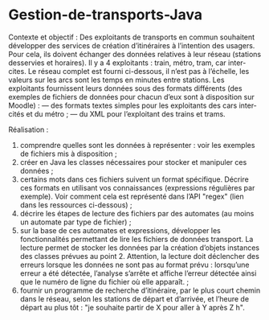 # Gestion-de-transports-Java

Contexte et objectif :
Des exploitants de transports en commun souhaitent développer des services de création d’itinéraires à
l’intention des usagers. Pour cela, ils doivent échanger des données relatives à leur réseau (stations desservies
et horaires). Il y a 4 exploitants : train, métro, tram, car inter-cites. Le réseau complet est fourni ci-dessous,
il n’est pas à l’échelle, les valeurs sur les arcs sont les temps en minutes entre stations.
Les exploitants fournissent leurs données sous des formats différents (des exemples de fichiers de données
pour chacun d’eux sont à disposition sur Moodle) :
— des formats textes simples pour les exploitants des cars inter-cités et du métro ;
— du XML pour l’exploitant des trains et trams.

Réalisation :
1. comprendre quelles sont les données à représenter : voir les exemples de fichiers mis à disposition ;
2. créer en Java les classes nécessaires pour stocker et manipuler ces données ;
3. certains mots dans ces fichiers suivent un format spécifique. Décrire ces formats en utilisant vos
connaissances (expressions régulières par exemple). Voir comment cela est représenté dans l’API "regex" (lien dans les ressources ci-dessous) ;
4. décrire les étapes de lecture des fichiers par des automates (au moins un automate par type de fichier) ;
5. sur la base de ces automates et expressions, développer les fonctionnalités permettant de lire les fichiers
de données transport. La lecture permet de stocker les données par la création d’objets instances des
classes prévues au point 2.
Attention, la lecture doit déclencher des erreurs lorsque les données ne sont pas au format prévu :
lorsqu’une erreur a été détectée, l’analyse s’arrête et affiche l’erreur détectée ainsi que le numéro de
ligne du fichier où elle apparaît. ;
6. fournir un programme de recherche d’itinéraire, par le plus court chemin dans le réseau, selon les
stations de départ et d’arrivée, et l’heure de départ au plus tôt : "je souhaite partir de X pour aller à
Y après Z h".
